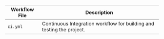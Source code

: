 
| **Workflow File** | **Description** |
|-------------------|-----------------|
| `ci.yml`          |  Continuous Integration workflow for building and testing the project. |
